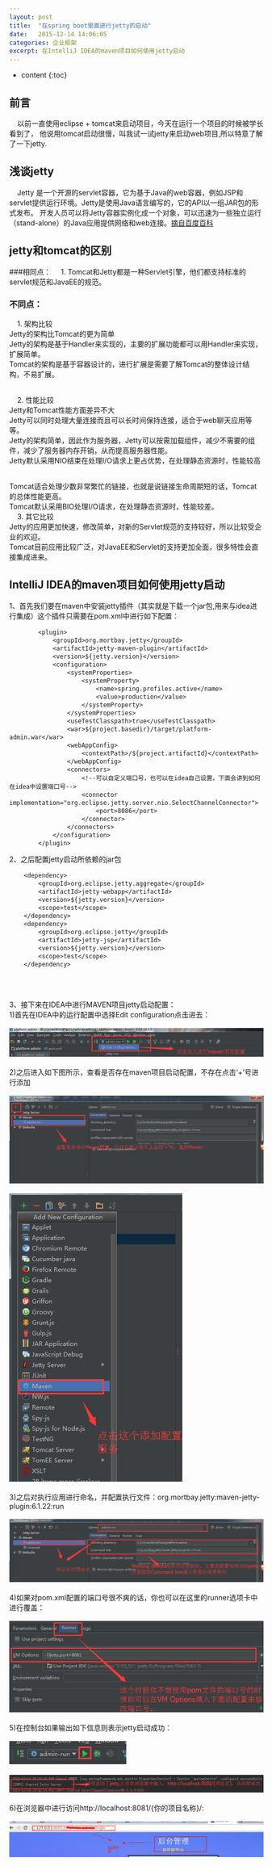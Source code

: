 ```yaml
---
layout: post
title:  "在spring boot里面进行jetty的启动"
date:   2015-12-14 14:06:05
categories: 企业框架
excerpt: 在IntelliJ IDEA的maven项目如何使用jetty启动
---
```


* content
{:toc}

## 前言 
  &nbsp;&nbsp;&nbsp;&nbsp;以前一直使用eclipse + tomcat来启动项目，今天在运行一个项目的时候被学长看到了，
  他说用tomcat启动很慢，叫我试一试jetty来启动web项目,所以特意了解了一下jetty.<br/>
  
## 浅谈jetty
&nbsp;&nbsp;&nbsp;&nbsp;Jetty 是一个开源的servlet容器，它为基于Java的web容器，例如JSP和servlet提供运行环境。Jetty是使用Java语言编写的，它的API以一组JAR包的形式发布。
开发人员可以将Jetty容器实例化成一个对象，可以迅速为一些独立运行（stand-alone）的Java应用提供网络和web连接。[摘自百度百科](http://baike.baidu.com/link?url=qISf-60N2e1v1DqK60Z5ZOLgZw_EM38M59mhbfzBAZqkIg1o0PPKsIsDD80Q4K14SeoRRBEpieEtWQTWdsXDpq) <br/>


## jetty和tomcat的区别
###相同点：
&nbsp;&nbsp;&nbsp;&nbsp;1.      Tomcat和Jetty都是一种Servlet引擎，他们都支持标准的servlet规范和JavaEE的规范。<br/>
 
 
### 不同点：
&nbsp;&nbsp;&nbsp;&nbsp;1.      架构比较<br/>
Jetty的架构比Tomcat的更为简单<br/>
Jetty的架构是基于Handler来实现的，主要的扩展功能都可以用Handler来实现，扩展简单。<br/>
Tomcat的架构是基于容器设计的，进行扩展是需要了解Tomcat的整体设计结构，不易扩展。<br/><br/>

&nbsp;&nbsp;&nbsp;&nbsp;2.      性能比较<br/>
Jetty和Tomcat性能方面差异不大<br/>
Jetty可以同时处理大量连接而且可以长时间保持连接，适合于web聊天应用等等。<br/>
Jetty的架构简单，因此作为服务器，Jetty可以按需加载组件，减少不需要的组件，减少了服务器内存开销，从而提高服务器性能。<br/>
Jetty默认采用NIO结束在处理I/O请求上更占优势，在处理静态资源时，性能较高<br/><br/>
 
Tomcat适合处理少数非常繁忙的链接，也就是说链接生命周期短的话，Tomcat的总体性能更高。<br/>
Tomcat默认采用BIO处理I/O请求，在处理静态资源时，性能较差。<br/>
&nbsp;&nbsp;&nbsp;&nbsp;3.      其它比较<br/>
Jetty的应用更加快速，修改简单，对新的Servlet规范的支持较好，所以比较受企业的欢迎。<br/>
Tomcat目前应用比较广泛，对JavaEE和Servlet的支持更加全面，很多特性会直接集成进来。<br/>

## IntelliJ IDEA的maven项目如何使用jetty启动
1、首先我们要在maven中安装jetty插件（其实就是下载一个jar包,用来与idea进行集成）这个插件只需要在pom.xml中进行如下配置：</br>
 <!--jetty插件-->
            <plugin>
                <groupId>org.mortbay.jetty</groupId>
                <artifactId>jetty-maven-plugin</artifactId>
                <version>${jetty.version}</version>
                <configuration>
                    <systemProperties>
                        <systemProperty>
                            <name>spring.profiles.active</name>
                            <value>production</value>
                        </systemProperty>
                    </systemProperties>
                    <useTestClasspath>true</useTestClasspath>
                    <war>${project.basedir}/target/platform-admin.war</war>
                    <webAppConfig>
                        <contextPath>/${project.artifactId}</contextPath>
                    </webAppConfig>
                    <connectors>                    
                        <!--可以自定义端口号，也可以在idea自己设置，下面会讲到如何在idea中设置端口号-->
                        <connector implementation="org.eclipse.jetty.server.nio.SelectChannelConnector">
                            <port>8086</port>
                        </connector>
                    </connectors>
                </configuration>
            </plugin>

2、之后配置jetty启动所依赖的jar包<br/>
 <!-- jetty -->
        <dependency>
            <groupId>org.eclipse.jetty.aggregate</groupId>
            <artifactId>jetty-webapp</artifactId>
            <version>${jetty.version}</version>
            <scope>test</scope>
        </dependency>
        <dependency>
            <groupId>org.eclipse.jetty</groupId>
            <artifactId>jetty-jsp</artifactId>
            <version>${jetty.version}</version>
            <scope>test</scope>
        </dependency>
<br/><br/>

3、接下来在IDEA中进行MAVEN项目jetty启动配置：<br/>
1)首先在IDEA中的运行配置中选择Edit configuration点击进去：<br/><br/>
![如图1](https://github.com/linhao007/linhao007.github.io/blob/master/css/pics/2015-12-14-jettyconfig-1.png?raw=true)<br/><br/>
2)之后进入如下图所示，查看是否存在maven项目启动配置，不存在点击‘+’号进行添加<br/><br/>
![如图2](https://github.com/linhao007/linhao007.github.io/blob/master/css/pics/2015-12-14-jettyConfig-2.png?raw=true)<br/><br/>
![如图3](https://github.com/linhao007/linhao007.github.io/blob/master/css/pics/2015-12-14-jettyConfig-4.png?raw=true)<br/><br/>
3)之后对执行应用进行命名，并配置执行文件：org.mortbay.jetty:maven-jetty-plugin:6.1.22:run<br/><br/>
![如图4](https://github.com/linhao007/linhao007.github.io/blob/master/css/pics/2015-12-14-jettyConfig-6.png?raw=true)<br/><br/>
4)如果对pom.xml配置的端口号很不爽的话，你也可以在这里的runner选项卡中进行覆盖：<br/><br/>
![如图5](https://github.com/linhao007/linhao007.github.io/blob/master/css/pics/2015-12-14-jettyConfig-7.png?raw=true)<br/><br/>
5)在控制台如果输出如下信息则表示jetty启动成功：<br/><br/>
![如图6](https://github.com/linhao007/linhao007.github.io/blob/master/css/pics/2015-12-14-jettyConfig-8.png?raw=true)<br/><br/>
![如图7](https://github.com/linhao007/linhao007.github.io/blob/master/css/pics/2015-12-14-jettyconfig-9.png?raw=true)<br/><br/>
6)在浏览器中进行访问http://localhost:8081/{你的项目名称}/:<br/><br/>
![如图8](https://github.com/linhao007/linhao007.github.io/blob/master/css/pics/2015-12-14-jettyConfig-10.png?raw=true)<br/><br/>
